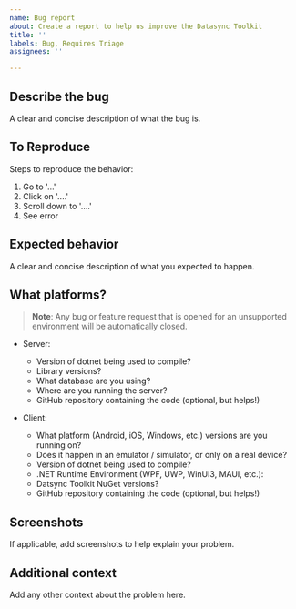 ```yaml
---
name: Bug report
about: Create a report to help us improve the Datasync Toolkit
title: ''
labels: Bug, Requires Triage
assignees: ''

---
```


## Describe the bug

A clear and concise description of what the bug is.

## To Reproduce

Steps to reproduce the behavior:

1. Go to '...'
2. Click on '....'
3. Scroll down to '....'
4. See error

## Expected behavior

A clear and concise description of what you expected to happen.

## What platforms?

> **Note**: Any bug or feature request that is opened for an unsupported environment will be automatically closed.

* Server:
  * Version of dotnet being used to compile?
  * Library versions?
  * What database are you using?
  * Where are you running the server?
  * GitHub repository containing the code (optional, but helps!)

* Client:
  * What platform (Android, iOS, Windows, etc.) versions are you running on?
  * Does it happen in an emulator / simulator, or only on a real device?
  * Version of dotnet being used to compile?
  * .NET Runtime Environment (WPF, UWP, WinUI3, MAUI, etc.):
  * Datsync Toolkit NuGet versions?
  * GitHub repository containing the code (optional, but helps!)

## Screenshots

If applicable, add screenshots to help explain your problem.

## Additional context

Add any other context about the problem here.